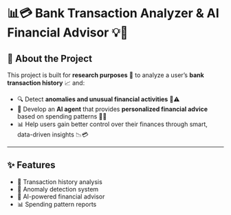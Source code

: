 # 📊💳 Bank Transaction Analyzer & AI Financial Advisor 💡🤖

## 🚀 About the Project  

This project is built for **research purposes** 🧪 to analyze a user’s **bank transaction history** 📈 and:

- 🔍 Detect **anomalies and unusual financial activities** 💸⚠️  
- 🤖 Develop an **AI agent** that provides **personalized financial advice** based on spending patterns 📝💡  
- 📊 Help users gain better control over their finances through smart, data-driven insights 📉💳  

---

## ✨ Features  

- 📂 Transaction history analysis  
- 🛑 Anomaly detection system  
- 🤝 AI-powered financial advisor  
- 📊 Spending pattern reports  